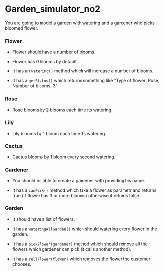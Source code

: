 # Garden_simulator_no2

You are going to model a garden with watering and a gardener who picks bloomed flower.

### Flower

- Flower should have a number of blooms.

- Flower has 0 blooms by default.

- It has an `watering()` method which will increase a number of blooms.

- It has a `getStatus()` which returns something like "Type of flower: Rose, Number of blooms: 3"

### Rose

- Rose blooms by 2 blooms each time its watering.


### Lily

- Lily blooms by 1 bloom each time its watering.

### Cactus

- Cactus blooms by 1 bloom every second watering.

### Gardener
- You should be able to create a gardener with providing his name.

- It has a `canPick()` method which take a flower as parametr and returns true (if flower has 3 or more blooms) otherwise it returns false.

### Garden
- It should have a list of flowers.

- It has a `wateringAllGarden()` which should watering every flower in the garden.

- It has a `pickFlower(gardener)` method which should remove all the flowers which gardener can pick (it calls another method).

- It has a `sellFlower(flower)` which removes the flower the customer chooses.




